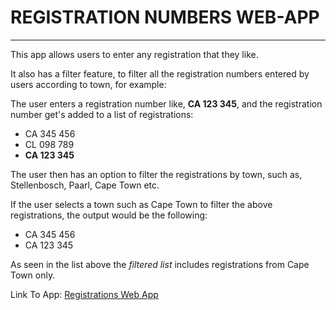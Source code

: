 <h1>REGISTRATION NUMBERS WEB-APP</h1>


------------------------------------------

This app allows users to enter any registration that they like. 

It also has a filter feature, to filter all the registration numbers entered by users according to town, for example:

The user enters a registration number like, <b>CA 123 345</b>, and the registration number get's added to a list of registrations:

<ul>
	<li>CA 345 456</li>
	<li>CL 098 789</li>
	<li><b>CA 123 345</b></li>
</ul>

The user then has an option to filter the registrations by town, such as, Stellenbosch, Paarl, Cape Town etc.

If the user selects a town such as Cape Town to filter the above registrations, the output would be the following:

<ul>
	<li>CA 345 456</li>
	<li>CA 123 345</li>
</ul>

As seen in the list above the <em>filtered list</em> includes registrations from Cape Town only.

Link To App: <a href="">Registrations Web App</a>

